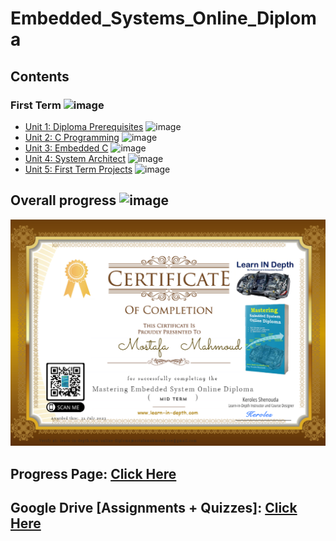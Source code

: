 # Embedded_Systems_Online_Diploma

## Contents

### First Term ![image](https://progress-bar.dev/27/?title=InProgress)

- [Unit 1: Diploma Prerequisites](https://github.com/mostsfamahmoud/Embedded_Systems_Online_Diploma/tree/main) ![image](https://progress-bar.dev/100/?title=No_Assignments&color=bababa)
- [Unit 2: C Programming](./Unit%202%20(C%20Programming)) ![image](https://progress-bar.dev/100/)
- [Unit 3: Embedded C](./Unit%203%20(Embedded%20C)) ![image](https://progress-bar.dev/100/)
- [Unit 4: System Architect](./Unit%204%20(System%20Architect)) ![image](https://progress-bar.dev/33/)
- [Unit 5: First Term Projects](Unit_5_First_Term_Projects) ![image](https://progress-bar.dev/0/)

## Overall progress ![image](https://progress-bar.dev/1/?scale=3&title=Terms&suffix=&width=230&color=aa00ff)

[![image](My_Certificate.png)](https://www.learn-in-depth.com/online-diploma/mostafamahmoud.cse%40gmail.com)

## Progress Page: [Click Here](https://www.learn-in-depth.com/online-diploma/mostafamahmoud.cse%40gmail.com)

## Google Drive [Assignments + Quizzes]: [Click Here](https://drive.google.com/drive/folders/1zySA9ZycSBvmleGIKktQHc8bNaS-A1ic?usp=sharing)

